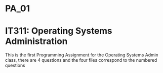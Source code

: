 # PA_01
# IT311: Operating Systems Administration
This is the first Programming Assignment for the Operating Systems Admin class, there are 4 questions and the four files correspond to the numbered questions
